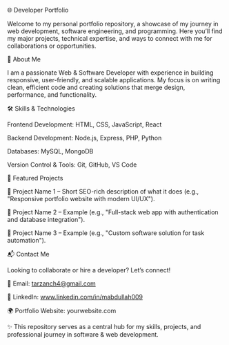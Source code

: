 🌐 Developer Portfolio

Welcome to my personal portfolio repository, a showcase of my journey in web development, software engineering, and programming. Here you’ll find my major projects, technical expertise, and ways to connect with me for collaborations or opportunities.

🚀 About Me

I am a passionate Web & Software Developer with experience in building responsive, user-friendly, and scalable applications. My focus is on writing clean, efficient code and creating solutions that merge design, performance, and functionality.

🛠️ Skills & Technologies

Frontend Development: HTML, CSS, JavaScript, React

Backend Development: Node.js, Express, PHP, Python

Databases: MySQL, MongoDB

Version Control & Tools: Git, GitHub, VS Code

📂 Featured Projects

🔹 Project Name 1
 – Short SEO-rich description of what it does (e.g., "Responsive portfolio website with modern UI/UX").

🔹 Project Name 2
 – Example (e.g., "Full-stack web app with authentication and database integration").

🔹 Project Name 3
 – Example (e.g., "Custom software solution for task automation").

📬 Contact Me

Looking to collaborate or hire a developer? Let’s connect!

📧 Email: tarzanch4@gmail.com

💼 LinkedIn: www.linkedin.com/in/mabdullah009

🌍 Portfolio Website: yourwebsite.com

✨ This repository serves as a central hub for my skills, projects, and professional journey in software & web development.
